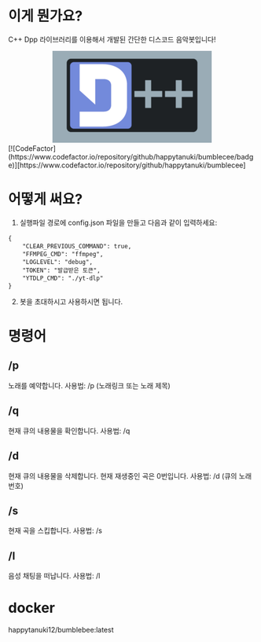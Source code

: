 
# 이게 뭔가요?
C++ Dpp 라이브러리를 이용해서 개발된 간단한 디스코드 음악봇입니다!
<div align="center">
  <a href="https://github.com/brainboxdotcc/DPP" alt="DPP"> <img src="DPP-markdown-logo.png" /> </a>
</div>
[![CodeFactor](https://www.codefactor.io/repository/github/happytanuki/bumblecee/badge)][https://www.codefactor.io/repository/github/happytanuki/bumblecee]

# 어떻게 써요?
1. 실행파일 경로에 config.json 파일을 만들고 다음과 같이 입력하세요:
```
{
    "CLEAR_PREVIOUS_COMMAND": true,
    "FFMPEG_CMD": "ffmpeg",
    "LOGLEVEL": "debug",
    "TOKEN": "발급받은 토큰",
    "YTDLP_CMD": "./yt-dlp"
}
```
2. 봇을 초대하시고 사용하시면 됩니다.

# 명령어
## /p
노래를 예약합니다.
사용법:
/p (노래링크 또는 노래 제목)
## /q
현재 큐의 내용물을 확인합니다.
사용법:
/q
## /d
현재 큐의 내용물을 삭제합니다.
현재 재생중인 곡은 0번입니다.
사용법:
/d (큐의 노래번호)
## /s
현재 곡을 스킵합니다.
사용법:
/s
## /l
음성 채팅을 떠납니다.
사용법:
/l

# docker
happytanuki12/bumblebee:latest
